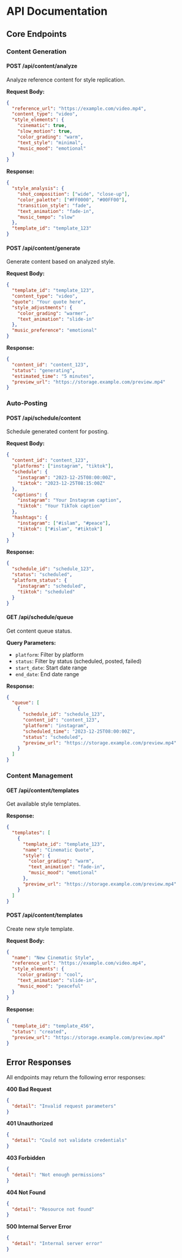 # API Documentation

## Core Endpoints

### Content Generation

#### POST /api/content/analyze
Analyze reference content for style replication.

**Request Body:**
```json
{
  "reference_url": "https://example.com/video.mp4",
  "content_type": "video",
  "style_elements": {
    "cinematic": true,
    "slow_motion": true,
    "color_grading": "warm",
    "text_style": "minimal",
    "music_mood": "emotional"
  }
}
```

**Response:**
```json
{
  "style_analysis": {
    "shot_composition": ["wide", "close-up"],
    "color_palette": ["#FF0000", "#00FF00"],
    "transition_style": "fade",
    "text_animation": "fade-in",
    "music_tempo": "slow"
  },
  "template_id": "template_123"
}
```

#### POST /api/content/generate
Generate content based on analyzed style.

**Request Body:**
```json
{
  "template_id": "template_123",
  "content_type": "video",
  "quote": "Your quote here",
  "style_adjustments": {
    "color_grading": "warmer",
    "text_animation": "slide-in"
  },
  "music_preference": "emotional"
}
```

**Response:**
```json
{
  "content_id": "content_123",
  "status": "generating",
  "estimated_time": "5 minutes",
  "preview_url": "https://storage.example.com/preview.mp4"
}
```

### Auto-Posting

#### POST /api/schedule/content
Schedule generated content for posting.

**Request Body:**
```json
{
  "content_id": "content_123",
  "platforms": ["instagram", "tiktok"],
  "schedule": {
    "instagram": "2023-12-25T08:00:00Z",
    "tiktok": "2023-12-25T08:15:00Z"
  },
  "captions": {
    "instagram": "Your Instagram caption",
    "tiktok": "Your TikTok caption"
  },
  "hashtags": {
    "instagram": ["#islam", "#peace"],
    "tiktok": ["#islam", "#tiktok"]
  }
}
```

**Response:**
```json
{
  "schedule_id": "schedule_123",
  "status": "scheduled",
  "platform_status": {
    "instagram": "scheduled",
    "tiktok": "scheduled"
  }
}
```

#### GET /api/schedule/queue
Get content queue status.

**Query Parameters:**
- `platform`: Filter by platform
- `status`: Filter by status (scheduled, posted, failed)
- `start_date`: Start date range
- `end_date`: End date range

**Response:**
```json
{
  "queue": [
    {
      "schedule_id": "schedule_123",
      "content_id": "content_123",
      "platform": "instagram",
      "scheduled_time": "2023-12-25T08:00:00Z",
      "status": "scheduled",
      "preview_url": "https://storage.example.com/preview.mp4"
    }
  ]
}
```

### Content Management

#### GET /api/content/templates
Get available style templates.

**Response:**
```json
{
  "templates": [
    {
      "template_id": "template_123",
      "name": "Cinematic Quote",
      "style": {
        "color_grading": "warm",
        "text_animation": "fade-in",
        "music_mood": "emotional"
      },
      "preview_url": "https://storage.example.com/preview.mp4"
    }
  ]
}
```

#### POST /api/content/templates
Create new style template.

**Request Body:**
```json
{
  "name": "New Cinematic Style",
  "reference_url": "https://example.com/video.mp4",
  "style_elements": {
    "color_grading": "cool",
    "text_animation": "slide-in",
    "music_mood": "peaceful"
  }
}
```

**Response:**
```json
{
  "template_id": "template_456",
  "status": "created",
  "preview_url": "https://storage.example.com/preview.mp4"
}
```

## Error Responses

All endpoints may return the following error responses:

**400 Bad Request**
```json
{
  "detail": "Invalid request parameters"
}
```

**401 Unauthorized**
```json
{
  "detail": "Could not validate credentials"
}
```

**403 Forbidden**
```json
{
  "detail": "Not enough permissions"
}
```

**404 Not Found**
```json
{
  "detail": "Resource not found"
}
```

**500 Internal Server Error**
```json
{
  "detail": "Internal server error"
}
``` 